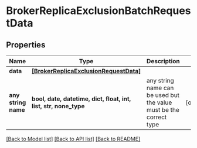 # BrokerReplicaExclusionBatchRequestData


## Properties
Name | Type | Description | Notes
------------ | ------------- | ------------- | -------------
**data** | [**[BrokerReplicaExclusionRequestData]**](BrokerReplicaExclusionRequestData.md) |  | 
**any string name** | **bool, date, datetime, dict, float, int, list, str, none_type** | any string name can be used but the value must be the correct type | [optional]

[[Back to Model list]](../README.md#documentation-for-models) [[Back to API list]](../README.md#documentation-for-api-endpoints) [[Back to README]](../README.md)


